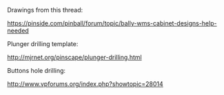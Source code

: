 Drawings from this thread:

https://pinside.com/pinball/forum/topic/bally-wms-cabinet-designs-help-needed

Plunger drilling template:

http://mjrnet.org/pinscape/plunger-drilling.html

Buttons hole drilling:

http://www.vpforums.org/index.php?showtopic=28014

